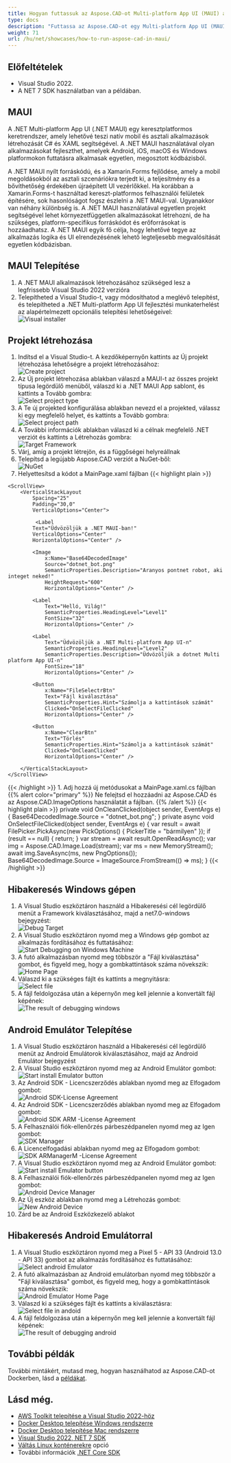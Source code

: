 ```yaml
---
title: Hogyan futtassuk az Aspose.CAD-ot Multi-platform App UI (MAUI) alatt
type: docs
description: "Futtassa az Aspose.CAD-ot egy Multi-platform App UI (MAUI) alatt."
weight: 71
url: /hu/net/showcases/how-to-run-aspose-cad-in-maui/
---
```


## Előfeltételek
- Visual Studio 2022.
- A NET 7 SDK használatban van a példában.


## MAUI

A .NET Multi-platform App UI (.NET MAUI) egy keresztplatformos keretrendszer, amely lehetővé teszi natív mobil és asztali alkalmazások létrehozását C# és XAML segítségével.
A .NET MAUI használatával olyan alkalmazásokat fejleszthet, amelyek Android, iOS, macOS és Windows platformokon futtatásra alkalmasak egyetlen, megosztott kódbázisból.

A .NET MAUI nyílt forráskódú, és a Xamarin.Forms fejlődése, amely a mobil megoldásokból az asztali szcenáriókra terjedt ki, a teljesítmény és a bővíthetőség érdekében újraépített UI vezérlőkkel.
Ha korábban a Xamarin.Forms-t használtad kereszt-platformos felhasználói felületek építésére, sok hasonlóságot fogsz észlelni a .NET MAUI-val.
Ugyanakkor van néhány különbség is.
A .NET MAUI használatával egyetlen projekt segítségével lehet környezetfüggetlen alkalmazásokat létrehozni, de ha szükséges, platform-specifikus forráskódot és erőforrásokat is hozzáadhatsz.
A .NET MAUI egyik fő célja, hogy lehetővé tegye az alkalmazás logika és UI elrendezésének lehető legteljesebb megvalósítását egyetlen kódbázisban.


## MAUI Telepítése

1. A .NET MAUI alkalmazások létrehozásához szükséged lesz a legfrissebb Visual Studio 2022 verzióra
1. Telepítheted a Visual Studio-t, vagy módosíthatod a meglévő telepítést, és telepítheted a .NET Multi-platform App UI fejlesztési munkaterhelést az alapértelmezett opcionális telepítési lehetőségeivel:<br>
![Visual installer](/_assets/showcases/maui/visual-installer.png)


## Projekt létrehozása

1. Indítsd el a Visual Studio-t. A kezdőképernyőn kattints az Új projekt létrehozása lehetőségre a projekt létrehozásához:<br>
![Create project](/_assets/showcases/maui/create-project.png)<br>
1. Az Új projekt létrehozása ablakban válaszd a MAUI-t az összes projekt típusa legördülő menüből, válaszd ki a .NET MAUI App sablont, és kattints a Tovább gombra:<br>
![Select project type](/_assets/showcases/maui/select-project.png)<br>
1. A Te új projekted konfigurálása ablakban nevezd el a projekted, válassz ki egy megfelelő helyet, és kattints a Tovább gombra:<br>
![Select project path](/_assets/showcases/maui/select-project-path.png)<br>
1. A További információk ablakban válaszd ki a célnak megfelelő .NET verziót és kattints a Létrehozás gombra:<br>
![Target Framework](/_assets/showcases/maui/select-framework.png)<br>
1. Várj, amíg a projekt létrejön, és a függőségei helyreállnak
1. Telepítsd a legújabb Aspose.CAD verziót a NuGet-ből:<br>
![NuGet](/_assets/showcases/maui/nuget.png)<br>
1. Helyettesítsd a kódot a MainPage.xaml fájlban
{{< highlight plain >}}
<?xml version="1.0" encoding="utf-8" ?>
<ContentPage xmlns="http://schemas.microsoft.com/dotnet/2021/maui"
             xmlns:x="http://schemas.microsoft.com/winfx/2009/xaml"
             x:Class="MauiApp1.MainPage">

    <ScrollView>
        <VerticalStackLayout
            Spacing="25"
            Padding="30,0"
            VerticalOptions="Center">

             <Label 
            Text="Üdvözöljük a .NET MAUI-ban!"
            VerticalOptions="Center" 
            HorizontalOptions="Center" />

            <Image
                x:Name="Base64DecodedImage"
                Source="dotnet_bot.png"
                SemanticProperties.Description="Aranyos pontnet robot, aki integet neked!"
                HeightRequest="600"
                HorizontalOptions="Center" />

            <Label
                Text="Helló, Világ!"
                SemanticProperties.HeadingLevel="Level1"
                FontSize="32"
                HorizontalOptions="Center" />

            <Label
                Text="Üdvözöljük a .NET Multi-platform App UI-n"
                SemanticProperties.HeadingLevel="Level2"
                SemanticProperties.Description="Üdvözöljük a dotnet Multi platform App UI-n"
                FontSize="18"
                HorizontalOptions="Center" />

            <Button
                x:Name="FileSelectrBtn"
                Text="Fájl kiválasztása"
                SemanticProperties.Hint="Számolja a kattintások számát"
                Clicked="OnSelectFileClicked"
                HorizontalOptions="Center" />

            <Button
                x:Name="ClearBtn"
                Text="Törlés"
                SemanticProperties.Hint="Számolja a kattintások számát"
                Clicked="OnCleanClicked"
                HorizontalOptions="Center" />

        </VerticalStackLayout>
    </ScrollView>
</ContentPage>
{{< /highlight >}}
1. Adj hozzá új metódusokat a MainPage.xaml.cs fájlban
{{% alert color="primary" %}} 
Ne felejtsd el hozzáadni az Aspose.CAD és az Aspose.CAD.ImageOptions használatát a fájlban.
{{% /alert %}}
{{< highlight plain >}}
private void OnCleanClicked(object sender, EventArgs e)
{
    Base64DecodedImage.Source = "dotnet_bot.png";
}
private async void OnSelectFileClicked(object sender, EventArgs e)
{
    var result = await FilePicker.PickAsync(new PickOptions()
    {
        PickerTitle = "bármilyen"
    });
    if (result == null)
    {
        return;
    }
    var stream = await result.OpenReadAsync();
    var img = Aspose.CAD.Image.Load(stream);
    var ms = new MemoryStream();
    await img.SaveAsync(ms, new PngOptions());
    Base64DecodedImage.Source = ImageSource.FromStream(() => ms);
}
{{< /highlight >}}


## Hibakeresés Windows gépen

1. A Visual Studio eszköztáron használd a Hibakeresési cél legördülő menüt a Framework kiválasztásához, majd a net7.0-windows bejegyzést:<br>
![Debug Target](/_assets/showcases/maui/windows-mode.png)<br>
1. A Visual Studio eszköztáron nyomd meg a Windows gép gombot az alkalmazás fordításához és futtatásához:<br>
![Start Debugging on Windows Machine](/_assets/showcases/maui/windows-start-debug.png)<br>
1. A futó alkalmazásban nyomd meg többször a "Fájl kiválasztása" gombot, és figyeld meg, hogy a gombkattintások száma növekszik:<br>
![Home Page](/_assets/showcases/maui/windows-home-page.png)<br>
1. Válaszd ki a szükséges fájlt és kattints a megnyitásra:<br>
![Select file](/_assets/showcases/maui/select-file.png)<br>
1. A fájl feldolgozása után a képernyőn meg kell jelennie a konvertált fájl képének:<br>
![The result of debugging windows](/_assets/showcases/maui/windows-result.png)


## Android Emulátor Telepítése

1. A Visual Studio eszköztáron használd a Hibakeresési cél legördülő menüt az Android Emulátorok kiválasztásához, majd az Android Emulátor bejegyzést
1. A Visual Studio eszköztáron nyomd meg az Android Emulátor gombot:<br>
![Start install Emulator button](/_assets/showcases/maui/start-install-emulator.png)<br>
1. Az Android SDK - Licencszerződés ablakban nyomd meg az Elfogadom gombot:<br>
![Android SDK-License Agreement](/_assets/showcases/maui/android-sdk-1.png)<br>
1. Az Android SDK - Licencszerződés ablakban nyomd meg az Elfogadom gombot:<br>
![Android SDK ARM -License Agreement](/_assets/showcases/maui/android-sdk-2.png)<br>
1. A Felhasználói fiók-ellenőrzés párbeszédpanelen nyomd meg az Igen gombot:<br>
![SDK Manager](/_assets/showcases/maui/android-sdk-3.png)<br>
1. A Licencelfogadási ablakban nyomd meg az Elfogadom gombot:<br>
![SDK ARManagerM -License Agreement](/_assets/showcases/maui/android-sdk-4.png)<br>
1. A Visual Studio eszköztáron nyomd meg az Android Emulátor gombot:<br>
![Start install Emulator button](/_assets/showcases/maui/start-install-emulator.png)<br>
1. A Felhasználói fiók-ellenőrzés párbeszédpanelen nyomd meg az Igen gombot:<br>
![Android Device Manager](/_assets/showcases/maui/android-device-manager.png)<br>
1. Az Új eszköz ablakban nyomd meg a Létrehozás gombot:<br>
![New Android Device](/_assets/showcases/maui/android-new-device.png)<br>
1. Zárd be az Android Eszközkezelő ablakot


## Hibakeresés Android Emulátorral

1. A Visual Studio eszköztáron nyomd meg a Pixel 5 - API 33 (Android 13.0 - API 33) gombot az alkalmazás fordításához és futtatásához:<br>
![Select android Emulator](/_assets/showcases/maui/select-android-emulator.png)<br>
1. A futó alkalmazásban az Android emulátorban nyomd meg többször a "Fájl kiválasztása" gombot, és figyeld meg, hogy a gombkattintások száma növekszik:<br>
![Android Emulator Home Page](/_assets/showcases/maui/android-home-page.png)<br>
1. Válaszd ki a szükséges fájlt és kattints a kiválasztásra:<br>
![Select file in andoid](/_assets/showcases/maui/select-file-android.png)<br>
1. A fájl feldolgozása után a képernyőn meg kell jelennie a konvertált fájl képének:<br>
![The result of debugging android](/_assets/showcases/maui/android-result.png)


## További példák

További mintákért, mutasd meg, hogyan használhatod az Aspose.CAD-ot Dockerben, lásd a [példákat](https://github.com/aspose-cad/Aspose.CAD-Documentation).


## Lásd még.

- [AWS Toolkit telepítése a Visual Studio 2022-höz](https://marketplace.visualstudio.com/items?itemName=AmazonWebServices.AWSToolkitforVisualStudio2022)
- [Docker Desktop telepítése Windows rendszerre](https://docs.docker.com/docker-for-windows/install/)
- [Docker Desktop telepítése Mac rendszerre](https://docs.docker.com/docker-for-mac/install/)
- [Visual Studio 2022, NET 7 SDK](https://docs.microsoft.com/en-us/dotnet/core/install/windows?tabs=net70#dependencies)
- [Váltás Linux konténerekre](https://docs.docker.com/docker-for-windows/#switch-between-windows-and-linux-containers) opció
- További információk [.NET Core SDK](https://hub.docker.com/_/microsoft-dotnet-sdk)
